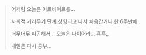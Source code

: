 > 어제랑 오늘은 아르바이트를...
>
> 사회적 거리두기 단계 상향되고 나서 처음간거니 한 6주만에..
>
> 너무너무 피곤해서,.. 오늘은 다이어리... 흑흑,,
>
> 내일은 다시 공부...
